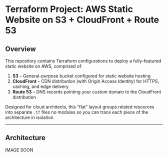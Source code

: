 # Terraform Project: AWS Static Website on S3 + CloudFront + Route 53

## Overview  
This repository contains Terraform configurations to deploy a fully-featured static website on AWS, comprised of:  
1. **S3** – General-purpose bucket configured for static website hosting  
2. **CloudFront** – CDN distribution (with Origin Access Identity) for HTTPS, caching, and edge delivery  
3. **Route 53** – DNS records pointing your custom domain to the CloudFront distribution  

Designed for cloud architects, this “flat” layout groups related resources into separate `.tf` files no modules so you can trace each piece of the architecture in isolation.

---

## Architecture  

IMAGE SOON
